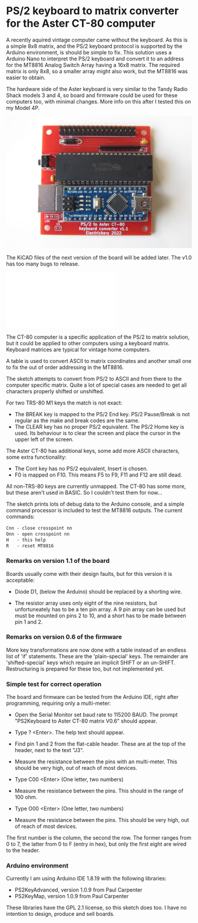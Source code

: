 # PS/2 keyboard to matrix converter for the Aster CT-80 computer

A recently aquired vintage computer came without the keyboard. As this is 
a simple 8x8 matrix, and the PS/2 keyboard protocol is supported by the
Arduino environment, is should be simple to fix. This solution uses a
Arduino Nano to interpret the PS/2 keyboard and convert it to an address
for the MT8816 Analog Switch Array having a 16x8 matrix. The required
matrix is only 8x8, so a smaller array might also work, but the MT8816 
was easier to obtain.

The hardware side of the Aster keyboard is very similar to the Tandy 
Radio Shack models 3 and 4, so board and firmware could be used for these
computers too, with minimal changes. More info on this after I tested this 
on my Model 4P.

![The prototype board](ps2-ct80-keyboardConverter1.1.jpg)

The KiCAD files of the next version of the board will be added later. The
v1.0 has too many bugs to release.

![Schema for the final version 1.2](keyboardEmuMT.V1.2.kicad_sch.pdf)

The CT-80 computer is a specific application of the PS/2 to matrix 
solution, but it could be applied to other computers using a keyboard 
matrix. Keyboard matrices are typical for vintage home computers.

A table is used to convert ASCII to matrix coordinates and another small 
one to fix the out of order addressing in the MT8816.

The sketch attempts to convert from PS/2 to ASCII and from there to the
computer specific matrix. Quite a lot of special cases are needed to get
all characters properly shifted or unshifted.

For two TRS-80 M1 keys the match is not exact:

- The BREAK key is mapped to the PS/2 End key. PS/2 Pause/Break is not 
regular as the make and break codes are the same.
- The CLEAR key has no proper PS/2 equivalent. The PS/2 Home key is used.
Its behaviour is to clear the screen and place the cursor in the upper left
of the screen.

The Aster CT-80 has additional keys, some add more ASCII characters, some
extra functionality:
 
- The Cont key has no PS/2 equivalent, Insert is chosen.
- F0 is mapped on F10. This means F5 to F9, F11 and F12 are still dead.

All non-TRS-80 keys are currently unmapped. The CT-80 has some more, but 
these aren't used in BASIC. So I couldn't test them for now...

The sketch prints lots of debug data to the Arduino console, and a simple
command processor is included to test the MT8816 outputs. The current 
commands:

    Cnn - close crosspoint nn
    Onn - open crosspoint nn
    H   - this help
    R   - reset MT8816

### Remarks on version 1.1 of the board

Boards usually come with their design faults, but for this version it is acceptable:

- Diode D1, (below the Arduino) should be replaced by a shorting wire.

- The resistor array uses only eight of the nine resistors, but unfortuneately has 
to be a ten pin array. A 9 pin array can be used but must be mounted on pins 2 to 
10, and a short has to be made between pin 1 and 2.

### Remarks on version 0.6 of the firmware

More key transformations are now done with a table instead of an endless list of 'if' 
statements. These are the 'plain-special' keys. The remainder are 'shifted-special' keys
which require an implicit SHIFT or an un-SHIFT. Restructuring is prepared for these too, but
not implemented yet.

### Simple test for correct operation

The board and firmware can be tested from the Arduino IDE, right after programming, requiring
only a multi-meter:

- Open the Serial Monitor set baud rate to 115200 BAUD. The prompt 
 "PS2Keyboard to Aster CT-80 matrix V0.6" should appear.
 
- Type ? &lt;Enter&gt;. The help text should appear.

- Find pin 1 and 2 from the flat-cable header. These are at the top of the header, next to 
  the text "J3".

- Measure the resistance between the pins with an multi-meter. This should be very high, 
  out of reach of most devices.

- Type C00 &lt;Enter&gt; (One letter, two numbers)

- Measure the resistance between the pins. This should in the range of 100 ohm.

- Type O00 &lt;Enter&gt; (One letter, two numbers)

- Measure the resistance between the pins. This should be very high, out of reach of most 
  devices.

The first number is the column, the second the row. The former ranges from 0 to 7, the latter 
from 0 to F (entry in hex), but only the first eight are wired to the header.



### Arduino environment

Currently I am using Arduino IDE 1.8.19 with the following libraries:

- PS2KeyAdvanced, version 1.0.9 from Paul Carpenter
- PS2KeyMap, version 1.0.9 from Paul Carpenter

These libraries have the GPL 2.1 license, so this sketch does too. I have no intention to 
design, produce and sell boards.
